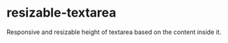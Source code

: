 resizable-textarea
==================

Responsive and resizable height of textarea based on the content inside it.